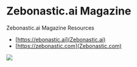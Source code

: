 # Zebonastic.ai Magazine 
Zebonastic.ai Magazine Resources

* [https://ebonastic.ai](Zebonastic.ai)
* [https://zebonastic.com](Zebonastic.com)    

<img src="https://raw.githubusercontent.com/aiskunks/zebonastic/main/IMG/Small_Zebo_Mag.png">





